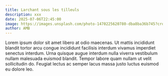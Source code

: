 ```yaml
---
title: Larchant sous les tilleuls
description: xxx
date: 2025-07-06T22:45:00
image: https://images.unsplash.com/photo-1470225620780-dba8ba36b745?crop=entropy&cs=tinysrgb&fit=max&fm=jpg&ixid=M3w3NDgxOTJ8MHwxfHNlYXJjaHwyMXx8cGFydHl8ZnJ8MHx8fHwxNzUxODk3NTU1fDA&ixlib=rb-4.1.0&q=80&w=1080
author: AMB
---
```

Lorem ipsum dolor sit amet libero at odio maecenas. Ut mattis incididunt blandit tortor arcu congue incididunt facilisis interdum vivamus imperdiet senectus interdum. Urna quisque augue interdum nulla viverra vestibulum nullam malesuada euismod blandit. Tempor labore quam nullam ut velit sollicitudin do. Feugiat lectus ac semper lacus massa justo luctus euismod eu dolore leo.
